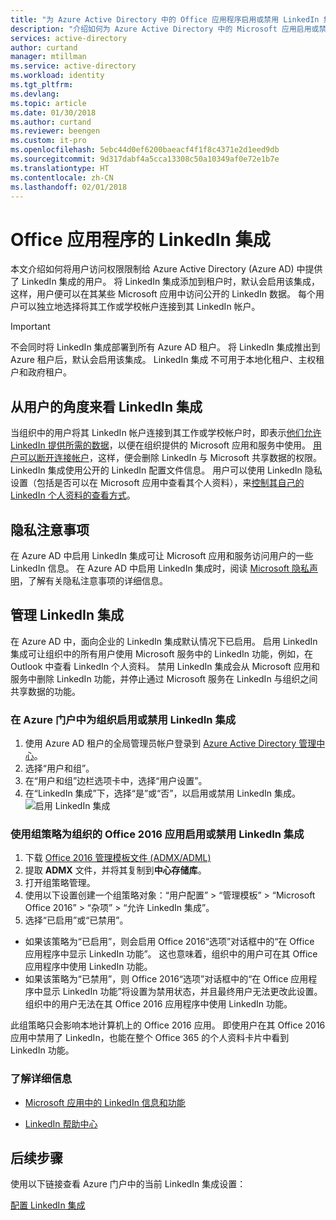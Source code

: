 ```yaml
---
title: "为 Azure Active Directory 中的 Office 应用程序启用或禁用 LinkedIn 集成 | Microsoft Docs"
description: "介绍如何为 Azure Active Directory 中的 Microsoft 应用启用或禁用 LinkedIn 集成"
services: active-directory
author: curtand
manager: mtillman
ms.service: active-directory
ms.workload: identity
ms.tgt_pltfrm: 
ms.devlang: 
ms.topic: article
ms.date: 01/30/2018
ms.author: curtand
ms.reviewer: beengen
ms.custom: it-pro
ms.openlocfilehash: 5ebc44d0ef6200baeacf4f1f8c4371e2d1eed9db
ms.sourcegitcommit: 9d317dabf4a5cca13308c50a10349af0e72e1b7e
ms.translationtype: HT
ms.contentlocale: zh-CN
ms.lasthandoff: 02/01/2018
---
```

# <a name="linkedin-integration-for-office-applications"></a>Office 应用程序的 LinkedIn 集成
本文介绍如何将用户访问权限限制给 Azure Active Directory (Azure AD) 中提供了 LinkedIn 集成的用户。 将 LinkedIn 集成添加到租户时，默认会启用该集成，这样，用户便可以在其某些 Microsoft 应用中访问公开的 LinkedIn 数据。 每个用户可以独立地选择将其工作或学校帐户连接到其 LinkedIn 帐户。

> [!IMPORTANT]
> 不会同时将 LinkedIn 集成部署到所有 Azure AD 租户。 将 LinkedIn 集成推出到 Azure 租户后，默认会启用该集成。 LinkedIn 集成 不可用于本地化租户、主权租户和政府租户。 

## <a name="linkedin-integration-from-the-user-perspective"></a>从用户的角度来看 LinkedIn 集成
当组织中的用户将其 LinkedIn 帐户连接到其工作或学校帐户时，即表示[他们允许 LinkedIn 提供所需的数据](https://www.linkedin.com/help/linkedin/answer/84077)，以便在组织提供的 Microsoft 应用和服务中使用。 [用户可以断开连接帐户](https://www.linkedin.com/help/linkedin/answer/85097)，这样，便会删除 LinkedIn 与 Microsoft 共享数据的权限。 LinkedIn 集成使用公开的 LinkedIn 配置文件信息。 用户可以使用 LinkedIn 隐私设置（包括是否可以在 Microsoft 应用中查看其个人资料），来[控制其自己的 LinkedIn 个人资料的查看方式](https://www.linkedin.com/help/linkedin/answer/83)。

## <a name="privacy-considerations"></a>隐私注意事项
在 Azure AD 中启用 LinkedIn 集成可让 Microsoft 应用和服务访问用户的一些 LinkedIn 信息。 在 Azure AD 中启用 LinkedIn 集成时，阅读 [Microsoft 隐私声明](https://privacy.microsoft.com/privacystatement/)，了解有关隐私注意事项的详细信息。 

## <a name="manage-linkedin-integration"></a>管理 LinkedIn 集成
在 Azure AD 中，面向企业的 LinkedIn 集成默认情况下已启用。 启用 LinkedIn 集成可让组织中的所有用户使用 Microsoft 服务中的 LinkedIn 功能，例如，在 Outlook 中查看 LinkedIn 个人资料。 禁用 LinkedIn 集成会从 Microsoft 应用和服务中删除 LinkedIn 功能，并停止通过 Microsoft 服务在 LinkedIn 与组织之间共享数据的功能。

### <a name="enable-or-disable-linkedin-integration-for-your-organization-in-the-azure-portal"></a>在 Azure 门户中为组织启用或禁用 LinkedIn 集成

1. 使用 Azure AD 租户的全局管理员帐户登录到 [Azure Active Directory 管理中心](https://aad.portal.azure.com/)。
2. 选择“用户和组”。
3. 在“用户和组”边栏选项卡中，选择“用户设置”。
4. 在“LinkedIn 集成”下，选择“是”或“否”，以启用或禁用 LinkedIn 集成。
   ![启用 LinkedIn 集成](./media/linkedin-integration/LinkedIn-integration.PNG)

### <a name="enable-or-disable-linkedin-integration-for-your-organizations-office-2016-apps-using-group-policy"></a>使用组策略为组织的 Office 2016 应用启用或禁用 LinkedIn 集成

1. 下载 [Office 2016 管理模板文件 (ADMX/ADML)](https://www.microsoft.com/download/details.aspx?id=49030)
2. 提取 **ADMX** 文件，并将其复制到**中心存储库**。
3. 打开组策略管理。
4. 使用以下设置创建一个组策略对象：“用户配置” > “管理模板” > “Microsoft Office 2016” > “杂项” > “允许 LinkedIn 集成”。
5. 选择“已启用”或“已禁用”。
  * 如果该策略为“已启用”，则会启用 Office 2016“选项”对话框中的“在 Office 应用程序中显示 LinkedIn 功能”。 这也意味着，组织中的用户可在其 Office 应用程序中使用 LinkedIn 功能。
  * 如果该策略为“已禁用”，则 Office 2016“选项”对话框中的“在 Office 应用程序中显示 LinkedIn 功能”将设置为禁用状态，并且最终用户无法更改此设置。 组织中的用户无法在其 Office 2016 应用程序中使用 LinkedIn 功能。 

此组策略只会影响本地计算机上的 Office 2016 应用。 即使用户在其 Office 2016 应用中禁用了 LinkedIn，也能在整个 Office 365 的个人资料卡片中看到 LinkedIn 功能。 

### <a name="learn-more"></a>了解详细信息 
* [Microsoft 应用中的 LinkedIn 信息和功能](https://go.microsoft.com/fwlink/?linkid=850740)

* [LinkedIn 帮助中心](https://www.linkedin.com/help/linkedin)

## <a name="next-steps"></a>后续步骤
使用以下链接查看 Azure 门户中的当前 LinkedIn 集成设置：

[配置 LinkedIn 集成](https://aad.portal.azure.com/#blade/Microsoft_AAD_IAM/UserManagementMenuBlade/UserSettings) 